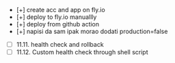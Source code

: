 - [+] create acc and app on fly.io
- [+] deploy to fly.io manuallly
- [+] deploy from github action
- [+] napisi da sam ipak morao dodati production=false
- [ ] 11.11. health check and rollback
- [ ] 11.12. Custom health check through shell script
